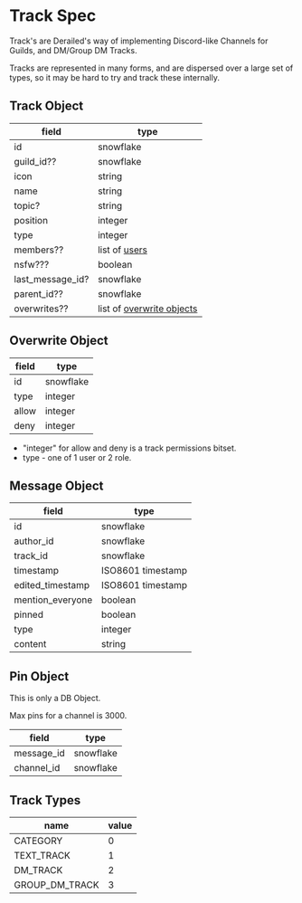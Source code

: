 # Track Spec
Track's are Derailed's way of implementing Discord-like Channels for Guilds, and DM/Group DM Tracks.

Tracks are represented in many forms, and are dispersed over a large set of types, 
so it may be hard to try and track these internally.

## Track Object

| field             | type                                              |
| ----------------- | ------------------------------------------------- |
| id                | snowflake                                         |
| guild_id??        | snowflake                                         |
| icon              | string                                            |
| name              | string                                            |
| topic?            | string                                            |
| position          | integer                                           |
| type              | integer                                           |
| members??         | list of [users](./user.md#user-object)            |
| nsfw???           | boolean                                           |
| last_message_id?  | snowflake                                         |
| parent_id??       | snowflake                                         |
| overwrites??      | list of [overwrite objects](#overwrite-object)    |

## Overwrite Object

| field | type      |
| ----- | --------- |
| id    | snowflake |
| type  | integer   |
| allow | integer   |
| deny  | integer   |

* "integer" for allow and deny is a track permissions bitset.
* type - one of 1 user or 2 role.

## Message Object

| field             | type                  |
| ----------------- | --------------------- |
| id                | snowflake             |
| author_id         | snowflake             |
| track_id          | snowflake             |
| timestamp         | ISO8601 timestamp     |
| edited_timestamp  | ISO8601 timestamp     |
| mention_everyone  | boolean               |
| pinned            | boolean               |
| type              | integer               |
| content           | string                |

## Pin Object
This is only a DB Object.

Max pins for a channel is 3000.

| field         | type      |
| ------------- | --------- |
| message_id    | snowflake |
| channel_id    | snowflake |

## Track Types

| name              | value |
| ----------------- | ----- |
| CATEGORY          | 0     |
| TEXT_TRACK        | 1     |
| DM_TRACK          | 2     |
| GROUP_DM_TRACK    | 3     |

